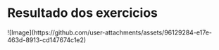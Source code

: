 <h1>Resultado dos exercicios</h1>
![Image](https://github.com/user-attachments/assets/96129284-e17e-463d-8913-cd147674c1e2)
